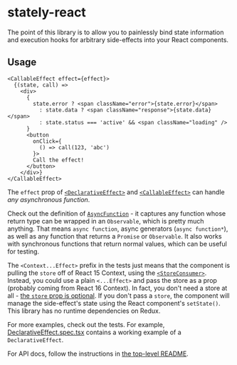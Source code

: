 # stately-react

The point of this library is to allow you to painlessly bind state information and execution hooks for arbitrary side-effects into your React components.

## Usage
```
<CallableEffect effect={effect}>
  {(state, call) =>
    <div>
      {
        state.error ? <span className="error">{state.error}</span>
          : state.data ? <span className="response">{state.data}</span>
          : state.status === 'active' && <span className="loading" />
      }
      <button
        onClick={
          () => call(123, 'abc')
        }>
        Call the effect!
      </button>
    </div>}
</CallableEffect>
```

The `effect` prop of [`<DeclarativeEffect>`](/stately-react/src/DeclarativeEffect.spec.tsx#L60) and [`<CallableEffect>`](/stately-react/src/CallableEffect.spec.tsx#L43) can handle _any asynchronous function_.

Check out the definition of [`AsyncFunction`](/stately-async/src/AsyncFunction.ts#L22) - it captures any function whose return type can be wrapped in an `Observable`, which is pretty much anything. That means `async function`, async generators (`async function*`), as well as any function that returns a `Promise` or `Observable`. It also works with synchronous functions that return normal values, which can be useful for testing.

The `<Context...Effect>` prefix in the tests just means that the component is pulling the `store` off of React 15 Context, using the [`<StoreConsumer>`](/stately-react/src/DeclarativeEffect.tsx#L140). Instead, you could use a plain `<...Effect>` and pass the store as a prop (probably coming from React 16 Context). In fact, you don't need a store at all - [the `store` prop is optional](/stately-react/src/DeclarativeEffect.tsx#L60). If you don't pass a `store`, the component will manage the side-effect's state using the React component's `setState()`. This library has no runtime dependencies on Redux.

For more examples, check out the tests. For example, [DeclarativeEffect.spec.tsx](/stately-react/src/DeclarativeEffect.spec.tsx) contains a working example of a `DeclarativeEffect`.

For API docs, follow the instructions in [the top-level README](/).
